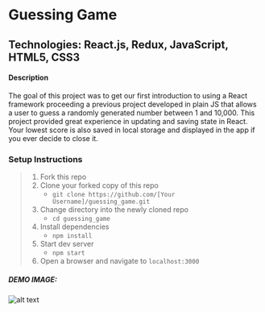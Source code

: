 # Guessing Game

## Technologies: React.js, Redux, JavaScript, HTML5, CSS3

#### Description

The goal of this project was to get our first introduction to using a React framework proceeding a previous project developed in plain JS that allows a user to guess a randomly generated number between 1 and 10,000. This project provided great experience in updating and saving state in React. Your lowest score is also saved in local storage and displayed in the app if you ever decide to close it.

### Setup Instructions

> 1. Fork this repo
> 2. Clone your forked copy of this repo
>    - `git clone https://github.com/[Your Username]/guessing_game.git`
> 3. Change directory into the newly cloned repo
>    - `cd guessing_game`
> 4. Install dependencies 
>    - `npm install`
> 5. Start dev server
>    - `npm start`
> 6. Open a browser and navigate to `localhost:3000`

##### DEMO IMAGE: 
![alt text](http://dev.vachebaghdassarian.com/images/portfolio/guessing.png? "Guessing Game")